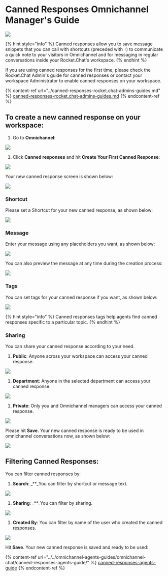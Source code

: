 # Canned Responses Omnichannel Manager's Guide

![](<../../../../.gitbook/assets/2021-06-10\_22-31-38 (3) (3) (3) (3) (3) (3) (3) (3) (3) (2) (3) (1) (1) (1) (1) (15).jpg>)

{% hint style="info" %}
Canned responses allow you to save message snippets that you can call with shortcuts (preceded with `!`) to communicate a quick note to your visitors in Omnichannel and for messaging in regular conversations inside your Rocket.Chat's workspace.
{% endhint %}

If you are using canned responses for the first time, please check the Rocket.Chat Admin's guide for canned responses or contact your workspace Administrator to enable canned responses on your workspace.

{% content-ref url="../canned-responses-rocket.chat-admins-guides.md" %}
[canned-responses-rocket.chat-admins-guides.md](../canned-responses-rocket.chat-admins-guides.md)
{% endcontent-ref %}

## To create a new canned response on your workspace:

1. Go to **Omnichannel**:

![](<../../../../.gitbook/assets/image (502) (1) (1) (1).png>)

1. Click **Canned responses** and hit **Create Your First Canned Response**:

![](<../../../../.gitbook/assets/image (513).png>)

Your new canned response screen is shown below:

![](<../../../../.gitbook/assets/image (496).png>)

### Shortcut

Please set a Shortcut for your new canned response, as shown below:

![](<../../../../.gitbook/assets/image (506).png>)

### Message

Enter your message using any placeholders you want, as shown below:

![](<../../../../.gitbook/assets/image (514).png>)

You can also preview the message at any time during the creation process:

![](<../../../../.gitbook/assets/image (509).png>)

### Tags

You can set tags for your canned response if you want, as shown below:

![](<../../../../.gitbook/assets/image (510).png>)

{% hint style="info" %}
Canned responses tags help agents find canned responses specific to a particular topic.
{% endhint %}

### Sharing

You can share your canned response according to your need.

1. **Public**: Anyone across your workspace can access your canned response.

![](<../../../../.gitbook/assets/image (504).png>)

1. **Department**: Anyone in the selected department can access your canned response.

![](<../../../../.gitbook/assets/image (505).png>)

1. **Private**: Only you and Omnichannel managers can access your canned response.

![](<../../../../.gitbook/assets/image (506) (2) (2) (1) (1) (1) (1) (4).png>)

Please hit **Save**. Your new canned response is ready to be used in omnichannel conversations now, as shown below:

![](<../../../../.gitbook/assets/image (511).png>)

## Filtering Canned Responses:

You can filter canned responses by:

1. **Search**: \_\*\*\_You can filter by shortcut or message text.

![](<../../../../.gitbook/assets/image (515).png>)

1. **Sharing**: \_\*\*\_You can filter by sharing.

![](<../../../../.gitbook/assets/image (516).png>)

1. **Created By**: You can filter by name of the user who created the canned responses.

![](<../../../../.gitbook/assets/image (517).png>)

Hit **Save**. Your new canned response is saved and ready to be used:

{% content-ref url="../../omnichannel-agents-guides/omnichannel-chat/canned-responses-agents-guide/" %}
[canned-responses-agents-guide](../../omnichannel-agents-guides/omnichannel-chat/canned-responses-agents-guide/)
{% endcontent-ref %}
